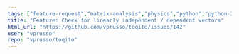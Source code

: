 ```yaml
---
tags: ["feature-request","matrix-analysis","physics","python","python-3","quantum","quantum-computing","quantum-information","unitaryhack"]
title: "Feature: Check for linearly independent / dependent vectors"
html_url: "https://github.com/vprusso/toqito/issues/142"
user: "vprusso"
repo: "vprusso/toqito"
---
```


